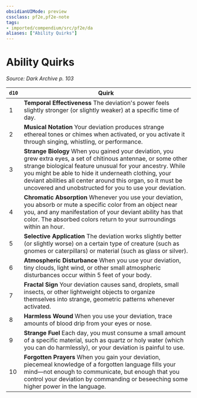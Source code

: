 ```yaml
---
obsidianUIMode: preview
cssclass: pf2e,pf2e-note
tags:
- imported/compendium/src/pf2e/da
aliases: ["Ability Quirks"]
---
```

# Ability Quirks  
*Source: Dark Archive p. 103*  

| `d10` | Quirk |
|-------|-------|
| 1 | **Temporal Effectiveness** The deviation's power feels slightly stronger (or slightly weaker) at a specific time of day. |
| 2 | **Musical Notation** Your deviation produces strange ethereal tones or chimes when activated, or you activate it through singing, whistling, or performance. |
| 3 | **Strange Biology** When you gained your deviation, you grew extra eyes, a set of chitinous antennae, or some other strange biological feature unusual for your ancestry. While you might be able to hide it underneath clothing, your deviant abilities all center around this organ, so it must be uncovered and unobstructed for you to use your deviation. |
| 4 | **Chromatic Absorption** Whenever you use your deviation, you absorb or mute a specific color from an object near you, and any manifestation of your deviant ability has that color. The absorbed colors return to your surroundings within an hour. |
| 5 | **Selective Application** The deviation works slightly better (or slightly worse) on a certain type of creature (such as gnomes or caterpillars) or material (such as glass or silver). |
| 6 | **Atmospheric Disturbance** When you use your deviation, tiny clouds, light wind, or other small atmospheric disturbances occur within 5 feet of your body. |
| 7 | **Fractal Sign** Your deviation causes sand, droplets, small insects, or other lightweight objects to organize themselves into strange, geometric patterns whenever activated. |
| 8 | **Harmless Wound** When you use your deviation, trace amounts of blood drip from your eyes or nose. |
| 9 | **Strange Fuel** Each day, you must consume a small amount of a specific material, such as quartz or holy water (which you can do harmlessly), or your deviation is painful to use. |
| 10 | **Forgotten Prayers** When you gain your deviation, piecemeal knowledge of a forgotten language fills your mind—not enough to communicate, but enough that you control your deviation by commanding or beseeching some higher power in the language. |
